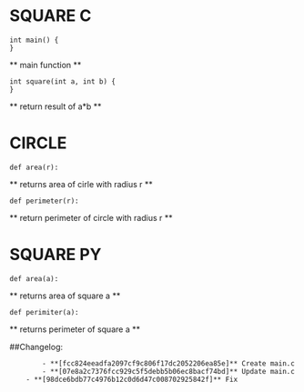 # SQUARE C

```
int main() {
}
```

 ** main function **


```
int square(int a, int b) {
}
```

 ** return result of a*b **


# CIRCLE

```
def area(r):
```

 ** returns area of cirle with radius r **

```
def perimeter(r):
```

 ** return perimeter of circle with radius r **


# SQUARE PY

```
def area(a):
```

 ** returns area of square a **

```
def perimiter(a):
```

** returns perimeter of square a **


##Changelog:


```
        - **[fcc824eeadfa2097cf9c806f17dc2052206ea85e]** Create main.c
        - **[07e8a2c7376fcc929c5f5debb5b06ec8bacf74bd]** Update main.c
	- **[98dce6bdb77c4976b12c0d6d47c008702925842f]** Fix
```
